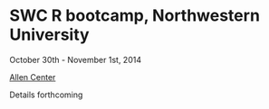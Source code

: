 # SWC R bootcamp, Northwestern University
October 30th - November 1st, 2014

[Allen Center](http://www.kellogg.northwestern.edu/execed/our_learning_environment/allen_center.aspx)

Details forthcoming
